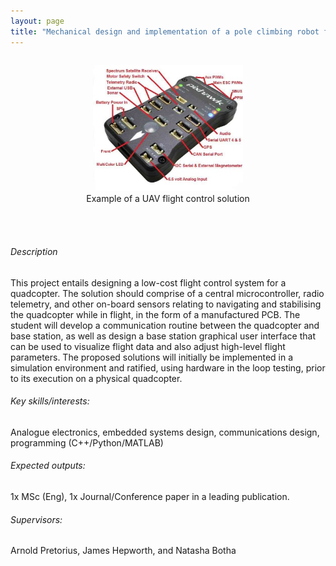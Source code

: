```yaml
---
layout: page
title: "Mechanical design and implementation of a pole climbing robot for rapid surveillance"
---
```

<!-- add image here -->
<div style="display: flex; justify-content: center;">
  <figure style="text-align: center;">
    <img src="/projects/flight-controller/pixhawk.png" alt="Flight controller" width="60%">
    <figcaption>Example of a UAV flight control solution</figcaption>
  </figure>
</div>
<!-- Space after image -->
<br><br>

<!-- Body-->
###### Description

This project entails designing a low-cost flight control system for a quadcopter. The solution should comprise of a central microcontroller, radio telemetry, and other on-board sensors relating to navigating and stabilising the quadcopter while in flight, in the form of a manufactured PCB. The student will develop a communication routine between the quadcopter and base station, as well as design a base station graphical user interface that can be used to visualize flight data and also adjust high-level flight parameters. The proposed solutions will initially be implemented in a simulation environment and ratified, using hardware in the loop testing, prior to its execution on a physical quadcopter.

###### Key skills/interests:

Analogue electronics, embedded systems design, communications design, programming (C++/Python/MATLAB)

###### Expected outputs:

1x MSc (Eng), 1x Journal/Conference paper in a leading publication.

###### Supervisors: 

Arnold Pretorius, James Hepworth, and Natasha Botha
